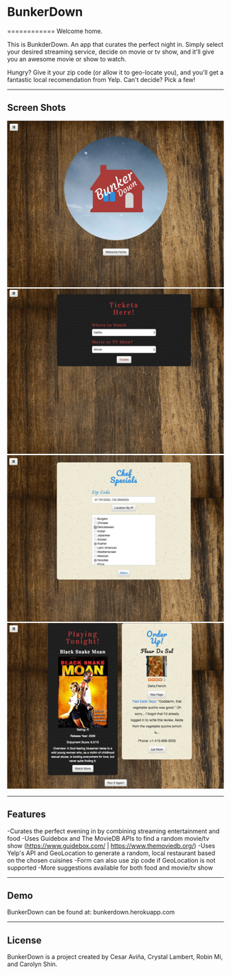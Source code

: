# BunkerDown
============
Welcome home. 

This is BunkderDown. An app that curates the perfect night in. Simply select your desired streaming service, decide on movie or tv show, and it'll give you an awesome movie or show to watch. 

Hungry? Give it your zip code (or allow it to geo-locate you), and you'll get a fantastic local recomendation from Yelp. Can't decide? Pick a few!

---

## Screen Shots
![Home Screen](assets/css/images/sc1.jpg?raw=true "Home Screen")
![Service/Movie/Show](assets/css/images/sc2.jpg?raw=true "Service/Movie/Show")
![Location/Cuisine](assets/css/images/sc3.jpg?raw=true "Location/Cuisine")
![BunkerDown!](assets/css/images/sc4.jpg?raw=true "BunkerDown")

---

## Features
-Curates the perfect evening in by combining streaming entertainment and food
-Uses Guidebox and The MovieDB APIs to find a random movie/tv show (https://www.guidebox.com/ | https://www.themoviedb.org/)
-Uses Yelp's API and GeoLocation to generate a random, local restaurant based on the chosen cuisines
-Form can also use zip code if GeoLocation is not supported
-More suggestions available for both food and movie/tv show

---

## Demo
BunkerDown can be found at: bunkerdown.herokuapp.com

---

## License
BunkerDown is a project created by Cesar Aviña, Crystal Lambert, Robin Mi, and Carolyn Shin. 
